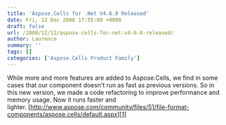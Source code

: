 ```yaml
---
title: 'Aspose.Cells for .Net V4.6.0 Released'
date: Fri, 12 Dec 2008 17:55:00 +0000
draft: false
url: /2008/12/12/aspose-cells-for-net-v4-6-0-released/
author: Laurence
summary: ''
tags: []
categories: ['Aspose.Cells Product Family']
---
```


While more and more features are added to Aspose.Cells, we find in some cases that our component doesn't run as fast as previous versions. So in this new version, we made a code refactoring to improve performance and memory usage. Now it runs faster and lighter. [http://www.aspose.com/community/files/51/file-format-components/aspose.cells/default.aspx][1]




[1]: http://www.aspose.com/community/files/51/file-format-components/aspose.cells/default.aspx




